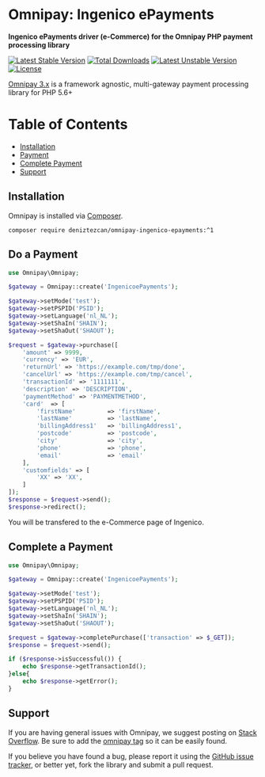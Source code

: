 # Omnipay: Ingenico ePayments

**Ingenico ePayments driver (e-Commerce) for the Omnipay PHP payment processing library**

[![Latest Stable Version](https://poser.pugx.org/deniztezcan/omnipay-ingenico-epayments/v/stable)](https://packagist.org/packages/deniztezcan/omnipay-ingenico-epayments) 
[![Total Downloads](https://poser.pugx.org/deniztezcan/omnipay-ingenico-epayments/downloads)](https://packagist.org/packages/deniztezcan/omnipay-ingenico-epayments) 
[![Latest Unstable Version](https://poser.pugx.org/deniztezcan/omnipay-ingenico-epayments/v/unstable)](https://packagist.org/packages/deniztezcan/omnipay-ingenico-epayments) 
[![License](https://poser.pugx.org/deniztezcan/omnipay-ingenico-epayments/license)](https://packagist.org/packages/deniztezcan/omnipay-ingenico-epayments)

[Omnipay 3.x](https://github.com/thephpleague/omnipay) is a framework agnostic, multi-gateway payment processing library for PHP 5.6+

Table of Contents
=================
* [Installation](#installation)
* [Payment](#Do&#32;a&#32;Payment)
* [Complete Payment](#Complete&#32;a&#32;Payment)
* [Support](#support)

## Installation

Omnipay is installed via [Composer](http://getcomposer.org/).

```
composer require deniztezcan/omnipay-ingenico-epayments:^1
```

## Do a Payment

```php
use Omnipay\Omnipay;

$gateway = Omnipay::create('IngenicoePayments');

$gateway->setMode('test');
$gateway->setPSPID('PSID');
$gateway->setLanguage('nl_NL');
$gateway->setShaIn('SHAIN');
$gateway->setShaOut('SHAOUT');

$request = $gateway->purchase([
	'amount' => 9999, 
	'currency' => 'EUR', 
	'returnUrl' => 'https://example.com/tmp/done',
	'cancelUrl' => 'https://example.com/tmp/cancel', 
	'transactionId' => '1111111', 
	'description' => 'DESCRIPTION',
	'paymentMethod' => 'PAYMENTMETHOD',
	'card'	=> [
		'firstName'			=> 'firstName',
		'lastName'			=> 'lastName',
		'billingAddress1'	=> 'billingAddress1',
		'postcode'			=> 'postcode',
		'city'				=> 'city',
		'phone'				=> 'phone',
		'email'				=> 'email'
	],
	'customfields' => [
		'XX' => 'XX',
	]
]);
$response = $request->send();
$response->redirect();
```

You will be transfered to the e-Commerce page of Ingenico.

## Complete a Payment

```php
use Omnipay\Omnipay;

$gateway = Omnipay::create('IngenicoePayments');

$gateway->setMode('test');
$gateway->setPSPID('PSID');
$gateway->setLanguage('nl_NL');
$gateway->setShaIn('SHAIN');
$gateway->setShaOut('SHAOUT');

$request = $gateway->completePurchase(['transaction' => $_GET]);
$response = $request->send();

if ($response->isSuccessful()) {
	echo $response->getTransactionId();
}else{
	echo $response->getError();
}
```

## Support

If you are having general issues with Omnipay, we suggest posting on [Stack Overflow](http://stackoverflow.com/). Be sure to add the [omnipay tag](http://stackoverflow.com/questions/tagged/omnipay) so it can be easily found.

If you believe you have found a bug, please report it using the [GitHub issue tracker](https://github.com/deniztezcan/omnipay-ingenico-epayments/issues), or better yet, fork the library and submit a pull request.